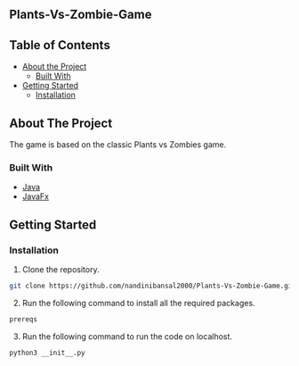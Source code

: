 ## Plants-Vs-Zombie-Game

<!-- TABLE OF CONTENTS -->
## Table of Contents

* [About the Project](#about-the-project)
  * [Built With](#built-with)
* [Getting Started](#getting-started)
  * [Installation](#installation)



<!-- ABOUT THE PROJECT -->
## About The Project
The game is based on the classic Plants vs Zombies game.

### Built With

* [Java](https://www.java.com/en/)
* [JavaFx](https://docs.oracle.com/javafx/2/overview/jfxpub-overview.htm)



<!-- GETTING STARTED -->
## Getting Started

### Installation

1. Clone the repository.
```sh
git clone https://github.com/nandinibansal2000/Plants-Vs-Zombie-Game.git
```
2. Run the following command to install all the required packages.
```sh
prereqs
```
3.  Run the following command to run the code on localhost.
```sh
python3 __init__.py
```




